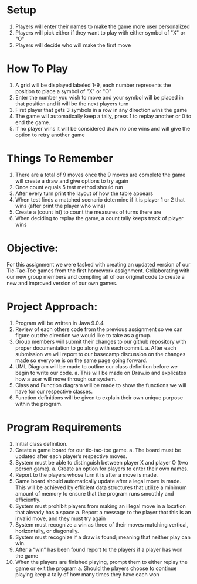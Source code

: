 # Setup
1. Players will enter their names to make the game more user personalized
2. Players will pick either if they want to play with either symbol of "X" or "O"
3. Players will decide who will make the first move

# How To Play
1. A grid will be displayed labeled 1-9, each number represents the position to place a symbol of "X" or "O"
2. Enter the number you wish to move and your symbol will be placed in that position and it will be the next players turn
3. First player that gets 3 symbols in a row in any direction wins the game
4. The game will automatically keep a tally, press 1 to replay another or 0 to end the game.
5. If no player wins it will be considered  draw no one wins and will give the option to retry another game

# Things To Remember
1. There are a total of 9 moves once the 9 moves are complete the game will create a draw and give options to try again
2. Once count equals 5 test method should run
3. After every turn print the layout of how the table appears
4. When test finds a matched scenario determine if it is player 1 or 2 that wins (after print the player who wins)
5. Create a (count int) to count the measures of turns there are
6. When deciding to replay the game, a count tally keeps track of player wins

# Objective:
For this assignment we were tasked with creating an updated version of our Tic-Tac-Toe games from the first homework assignment.
Collaborating with our new group members and compiling all of our original code to create a new and improved version of our own games.

# Project Approach:
1. Program will be written in Java 9.0.4
2. Review of each others code from the previous assignment so we can figure out the direction we would like to take as a group.
3. Group members will submit their changes to our github repository with proper documentation to go along with each commit.
   a. After each submission we will report to our basecamp discussion on the changes made so everyone is on the same page going forward.
4. UML Diagram will be made to outline our class definition before we begin to write our code.
   a. This will be made on Draw.io and explicates how a user will move through our system.
5. Class and Function diagram will be made to show the functions we will have for our respective classes.
6. Function definitions will be given to explain their own unique purpose within the program.

# Program Requirements
1. Initial class definition.
2. Create a game board for our tic-tac-toe game.
   a. The board must be updated after each player’s respective moves.
3. System must be able to distinguish between player X and player O (two person game).
   a. Create an option for players to enter their own names.
4. Report to the players whose turn it is after a move is made.
5. Game board should automatically update after a legal move is made. This will be achieved by efficient data structures that utilize a
   minimum amount of memory to ensure that the program runs smoothly and efficiently.
6. System must prohibit players from making an illegal move in a location that already has a space
   a. Report a message to the player that this is an invalid move, and they must try again
7. System must recognize a win as three of their moves matching vertical, horizontally, or diagonally.
8. System must recognize if a draw is found; meaning that neither play can win.
9. After a “win” has been found report to the players if a player has won the game
10. When the players are finished playing, prompt them to either replay the game or exit the program
   a. Should the players choose to continue playing keep a tally of how many times they have each won
